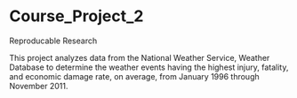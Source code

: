 # Course_Project_2
Reproducable Research

This project analyzes data from the National Weather Service, Weather Database to determine the weather events having the highest injury, fatality, and economic damage rate, on average, from January 1996 through November 2011.
